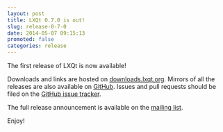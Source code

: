 ```yaml
---
layout: post
title: LXQt 0.7.0 is out!
slug: release-0-7-0
date: 2014-05-07 09:15:13
promoted: false
categories: release
---
```


The first release of LXQt is now available!

Downloads and links are hosted on [downloads.lxqt.org](http://downloads.lxqt.org).
Mirrors of all the releases are also available on [GitHub](https://github.com/lxqt).
Issues and pull requests should be filed on the
[GitHub issue tracker](https://github.com/lxqt/lxqt).

The full release announcement is available on the
[mailing list](http://sourceforge.net/p/lxde/mailman/message/32310545/).

Enjoy!
